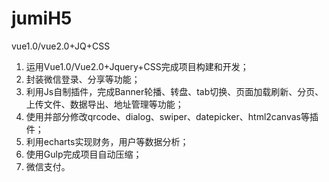 # jumiH5
vue1.0/vue2.0+JQ+CSS
1. 运用Vue1.0/Vue2.0+Jquery+CSS完成项目构建和开发；
2. 封装微信登录、分享等功能；
3. 利用Js自制插件，完成Banner轮播、转盘、tab切换、页面加载刷新、分页、上传文件、数据导出、地址管理等功能；
4. 使用并部分修改qrcode、dialog、swiper、datepicker、html2canvas等插件；
5. 利用echarts实现财务，用户等数据分析；
6. 使用Gulp完成项目自动压缩；
5. 微信支付。 
